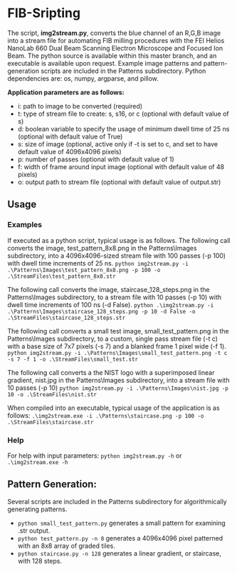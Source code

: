 # FIB-Sripting

The script, **img2stream.py**, converts the blue channel of an R,G,B image into a stream file for automating FIB milling procedures with the FEI Helios NanoLab 660 Dual Beam Scanning Electron Microscope and Focused Ion Beam. The python source is available within this master branch, and an executable is available upon request. Example image patterns and pattern-generation scripts are included in the Patterns subdirectory. Python dependencies are: os, numpy, argparse, and pillow.

**Application parameters are as follows:**
- i: path to image to be converted (required)
- t: type of stream file to create: s, s16, or c (optional with default value of s)
- d: boolean variable to specify the usage of minimum dwell time of 25 ns (optional with default value of True)
- s: size of image (optional, active only if -t is set to c, and set to have default value of 4096x4096 pixels)
- p: number of passes (optional with default value of 1)
- f: width of frame around input image (optional with default value of 48 pixels)
- o: output path to stream file (optional with default value of output.str)

## Usage
### Examples
If executed as a python script, typical usage is as follows. The following call converts the image, test_pattern_8x8.png in the Patterns\Images subdirectory, into a 4096x4096-sized stream file with 100 passes (-p 100) with dwell time increments of 25 ns.
`python img2stream.py -i .\Patterns\Images\test_pattern_8x8.png -p 100 -o .\StreamFiles\test_pattern_8x8.str`

The following call converts the image, staircase_128_steps.png in the Patterns\Images subdirectory, to a stream file with 10 passes (-p 10) with dwell time increments of 100 ns (-d False).
`python .\img2stream.py -i .\Patterns\Images\staircase_128_steps.png -p 10 -d False -o .\StreamFiles\staircase_128_steps.str`

The following call converts a small test image, small_test_pattern.png in the Patterns\Images subdirectory, to a custom, single pass stream file (-t c) with a base size of 7x7 pixels (-s 7) and a blanked frame 1 pixel wide (-f 1).
`python img2stream.py -i .\Patterns\Images\small_test_pattern.png -t c -s 7 -f 1 -o .\StreamFiles\small_test.str`

The following call converts a the NIST logo with a superimposed linear gradient, nist.jpg in the Patterns\Images subdirectory, into a stream file with 10 passes (-p 10)
`python img2stream.py -i .\Patterns\Images\nist.jpg -p 10 -o .\StreamFiles\nist.str`


When compiled into an executable, typical usage of the application is as follows:
`.\img2stream.exe -i .\Patterns\staircase.png -p 100 -o .\StreamFiles\staircase.str`


### Help
For help with input parameters:
`python img2stream.py -h`
or
`.\img2stream.exe -h`


## Pattern Generation:
Several scripts are included in the Patterns subdirectory for algorithmically generating patterns. 
- `python small_test_pattern.py` generates a small pattern for examining .str output.
- `python test_pattern.py -n 8` generates a 4096x4096 pixel patterned with an 8x8 array of graded tiles.
- `python staircase.py -n 128` generates a linear gradient, or staircase, with 128 steps.
